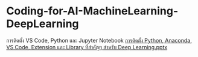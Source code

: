 # Coding-for-AI-MachineLearning-DeepLearning
การติดตั้ง VS Code, Python และ Jupyter Notebook
[การติดตั้ง Python, Anaconda, VS Code, Extension และ Library ที่สำคัญๆ สำหรับ Deep Learning.pptx](https://github.com/Techatach/Coding-for-AI-MachineLearning-DeepLearning/files/8103810/Python.Anaconda.VS.Code.Extension.Library.Deep.Learning.pptx)
